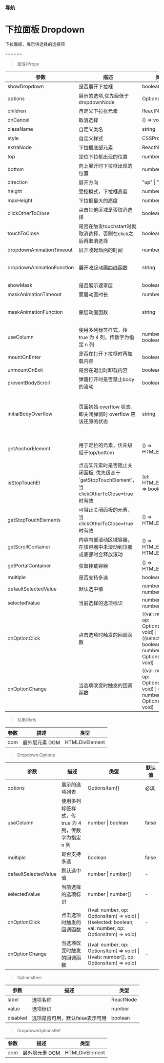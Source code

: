 ### 导航

# 下拉面板 Dropdown

下拉面板，展示供选择的选择项

======

> 属性/Props

|参数|描述|类型|默认值|
|----------|-------------|------|------|
|showDropdown|是否展开下拉框|boolean|必填|
|options|展示的选项,优先级低于dropdownNode|OptionsItem\[\]|[]|
|children|自定义下拉框元素|ReactNode|-|
|onCancel|取消选择|() =\> void|必填|
|className|自定义类名|string|-|
|style|自定义样式|CSSProperties|-|
|extraNode|下拉框底部元素|ReactNode|-|
|top|定位下拉框出现的位置|number|-|
|bottom|向上展开时下拉框出现的位置|number|-|
|direction|展开方向|"up" \| "down"|"down"|
|height|受控模式，下拉框高度|number|-|
|maxHeight|下拉框最大的高度|number|500|
|clickOtherToClose|点击其他区域是否取消选择|boolean|true|
|touchToClose|是否在触发touchstart时就取消选择，否则在click之后再取消选择|boolean|true|
|dropdownAnimationTimeout|展开收起动画的时间|number|300|
|dropdownAnimationFunction|展开收起动画曲线函数|string|"cubic-bezier(0.32, 0.96, 0.6, 1)"|
|showMask|是否展示遮罩层|boolean|true|
|maskAnimationTimeout|蒙层动画时长|number|500|
|maskAnimationFunction|蒙层动画函数|string|"cubic-bezier(0.32, 0.96, 0.6, 1)"|
|useColumn|使用多列标签样式，传 true 为 4 列，传数字为指定 n 列|number \| boolean|false|
|mountOnEnter|是否在打开下拉框时再加载内容|boolean|true|
|unmountOnExit|是否在退出时卸载内容|boolean|true|
|preventBodyScroll|弹窗打开时是否禁止body的滚动|boolean|true|
|initialBodyOverflow|页面初始 overflow 状态，即关闭弹窗时 overflow 应该还原的状态|string|第一个全屏组件（弹窗、toast等）打开时页面overflow值|
|getAnchorElement|用于定位的元素，优先级低于top/bottom|() =\> HTMLElement|当前DOM所在位置的父元素|
|isStopTouchEl|点击某元素时是否阻止关闭面板, 优先级高于\`getStopTouchElement\`，当 clickOtherToClose=true 时有效|(el: HTMLElement) =\> boolean|-|
|getStopTouchElements|可阻止关闭面板的元素，当 clickOtherToClose=true 时有效|() =\> HTMLElement\[\]|当前组件的父元素|
|getScrollContainer|内容内部滚动区域容器，在该容器中未滚动到顶部或底部时会释放滚动|() =\> HTMLElement \| HTMLElement\[\]|-|
|getPortalContainer|获取挂载容器|() =\> HTMLElement|-|
|multiple|是否支持多选|boolean|false|
|defaultSelectedValue|默认选中值|number \| number\[\]|-|
|selectedValue|当前选择的选项标识|number \| number\[\]|-|
|onOptionClick|点击选项时触发的回调函数|((val: number, op: OptionsItem) =\> void) \| ((selected: boolean, val: number, op: OptionsItem) =\> void)|-|
|onOptionChange|当选项改变时触发的回调函数|((val: number, op: OptionsItem) =\> void) \| ((vals: number\[\], op: OptionsItem) =\> void)|-|

> 引用/Refs

|参数|描述|类型|
|----------|-------------|------|
|dom|最外层元素 DOM|HTMLDivElement|

> Dropdown.Options

|参数|描述|类型|默认值|
|----------|-------------|------|------|
|options|展示的选项列表|OptionsItem\[\]|必填|
|useColumn|使用多列标签样式，传 true 为 4 列，传数字为指定 n 列|number \| boolean|false|
|multiple|是否支持多选|boolean|false|
|defaultSelectedValue|默认选中值|number \| number\[\]|-|
|selectedValue|当前选择的选项标识|number \| number\[\]|-|
|onOptionClick|点击选项时触发的回调函数|((val: number, op: OptionsItem) =\> void) \| ((selected: boolean, val: number, op: OptionsItem) =\> void)|-|
|onOptionChange|当选项改变时触发的回调函数|((val: number, op: OptionsItem) =\> void) \| ((vals: number\[\], op: OptionsItem) =\> void)|-|

> OptionsItem

|参数|描述|类型|
|----------|-------------|------|
|label|选项名称|ReactNode|
|value|选项标识|number|
|disabled|选项是否可用，默认false表示可用|boolean|

> DropdownOptionsRef

|参数|描述|类型|
|----------|-------------|------|
|dom|最外层元素 DOM|HTMLDivElement|
